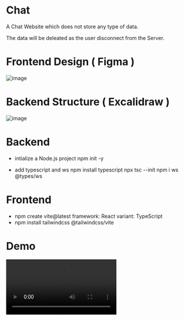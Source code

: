 # Chat 
A Chat Website which does not store any type of data.

The data will be deleated as the user disconnect from the Server.

# Frontend Design ( Figma )
![image](https://github.com/user-attachments/assets/5e9e0b76-44e8-4a5e-b373-471327dadd0e)

# Backend Structure ( Excalidraw )
![image](https://github.com/user-attachments/assets/186771f8-bb42-4209-a32c-9cb861245f24)

# Backend 

- intialize a Node.js project 
    npm init -y

- add typescript and ws 
    npm install typescript 
    npx tsc --init 
    npm i ws @types/ws

# Frontend
- npm create vite@latest
    framework: React
    variant: TypeScript
- npm install tailwindcss @tailwindcss/vite

# Demo
<video controls src="./images/TempChat.mp4" title="Title"></video>